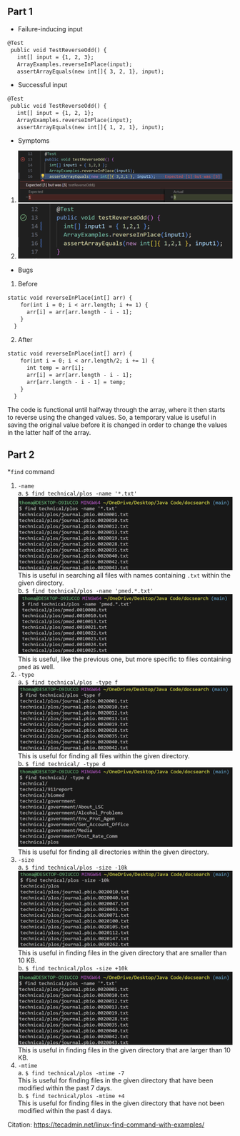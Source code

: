 ## Part 1
* Failure-inducing input
```
@Test
 public void TestReverseOdd() {
   int[] input = {1, 2, 3}; 
   ArrayExamples.reverseInPlace(input);
   assertArrayEquals(new int[]{ 3, 2, 1}, input);
```
* Successful input
```
@Test
 public void TestReverseOdd() {
   int[] input = {1, 2, 1}; 
   ArrayExamples.reverseInPlace(input);
   assertArrayEquals(new int[]{ 1, 2, 1}, input);
```
* Symptoms
1. ![Image](labreport3-failure-input-fixed.png) <br>
2. ![Image](labreport3-successful-input.png) <br>
* Bugs
1. Before
```
static void reverseInPlace(int[] arr) {
    for(int i = 0; i < arr.length; i += 1) {
      arr[i] = arr[arr.length - i - 1];
    }
  }
```  
2. After
```
static void reverseInPlace(int[] arr) {
    for(int i = 0; i < arr.length/2; i += 1) {
      int temp = arr[i];
      arr[i] = arr[arr.length - i - 1];
      arr[arr.length - i - 1] = temp;
    }
  }
```
The code is functional until halfway through the array, where it then starts to reverse using the changed values. So, a temporary value is useful in saving the original value before it is changed in order to change the values in the latter half of the array.
## Part 2
*`find` command
1. `-name` <br>
a. `$ find technical/plos -name '*.txt'` <br>
![Image](find-command-name-option2.png) <br>
This is useful in searching all files with names containing `.txt` within the given directory. <br>
b. `$ find technical/plos -name 'pmed.*.txt'` <br>
![Image](find-command-name-option1.png) <br>
This is useful, like the previous one, but more specific to files containing `pmed` as well. <br>
2. `-type` <br>
a. `$ find technical/plos -type f` <br>
![Image](find-command-type-option1.png) <br>
This is useful for finding all files within the given directory. <br>
b. `$ find technical/ -type d` <br>
![Image](find-command-type-option2.png) <br>
This is useful for finding all directories within the given directory. <br>
3. `-size` <br>
a. `$ find technical/plos -size -10k` <br>
![Image](find-command-size-option1.png) <br>
This is useful in finding files in the given directory that are smaller than 10 KB. <br>
b. `$ find technical/plos -size +10k` <br>
![Image](find-command-name-option2.png) <br>
This is useful in finding files in the given directory that are larger than 10 KB. <br>
4. `-mtime` <br>
a. `$ find technical/plos -mtime -7` <br>
This is useful for finding files in the given directory that have been modified within the past 7 days. <br>
b. `$ find technical/plos -mtime +4` <br>
This is useful for finding files in the given directory that have not been modified within the past 4 days. <br>


Citation: https://tecadmin.net/linux-find-command-with-examples/
